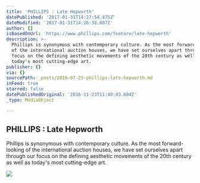 ```yaml
---
title: 'PHILLIPS : Late Hepworth'
datePublished: '2017-01-31T14:27:54.475Z'
dateModified: '2017-01-31T14:26:38.007Z'
author: []
isBasedOnUrl: 'https://www.phillips.com/feature/late-hepworth'
description: >-
  Phillips is synonymous with contemporary culture. As the most forward-looking
  of the international auction houses, we have set ourselves apart through our
  focus on the defining aesthetic movements of the 20th century as well as
  today's most cutting-edge art.
publisher: {}
via: {}
sourcePath: _posts/2016-07-23-phillips-late-hepworth.md
inFeed: true
starred: false
datePublishedOriginal: '2016-11-23T11:40:43.684Z'
_type: MediaObject

---
```

<article style=""><h1>PHILLIPS : Late Hepworth</h1><p>Phillips is synonymous with contemporary culture. As the most forward-looking of the international auction houses, we have set ourselves apart through our focus on the defining aesthetic movements of the 20th century as well as today's most cutting-edge art.</p><img src="http://content.phillips.com/microsites/hepworth/Grid_R1_Left.jpg" /></article>